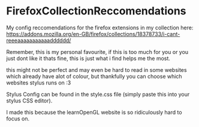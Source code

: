 # FirefoxCollectionReccomendations
My config reccomendations for the firefox extensions in my collection here: https://addons.mozilla.org/en-GB/firefox/collections/18378733/i-cant-reeeaaaaaaaaaaadddddd/

Remember, this is my personal favourite, if this is too much for you or you just dont like it thats fine, this is just what i find helps me the most.

this might not be perfect and may even be hard to read in some websites which already have alot of colour, but thankfully you can choose which websites stylus runs on :3

Stylus Config can be found in the style.css file (simply paste this into your stylus CSS editor).

I made this because the learnOpenGL website is so ridiculously hard to focus on. 




